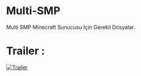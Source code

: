 # Multi-SMP
Multi SMP Minecraft Sunucusu İçin Gerekli Dosyalar.
# Trailer :
[![Trailer](https://img.youtube.com/vi/ukIRTSUfrnA/maxresdefault.jpg)](https://www.youtube.com/watch?v=ukIRTSUfrnA)
